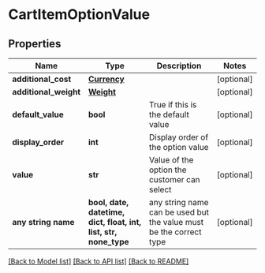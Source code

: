 # CartItemOptionValue


## Properties
Name | Type | Description | Notes
------------ | ------------- | ------------- | -------------
**additional_cost** | [**Currency**](Currency.md) |  | [optional] 
**additional_weight** | [**Weight**](Weight.md) |  | [optional] 
**default_value** | **bool** | True if this is the default value | [optional] 
**display_order** | **int** | Display order of the option value | [optional] 
**value** | **str** | Value of the option the customer can select | [optional] 
**any string name** | **bool, date, datetime, dict, float, int, list, str, none_type** | any string name can be used but the value must be the correct type | [optional]

[[Back to Model list]](../README.md#documentation-for-models) [[Back to API list]](../README.md#documentation-for-api-endpoints) [[Back to README]](../README.md)


